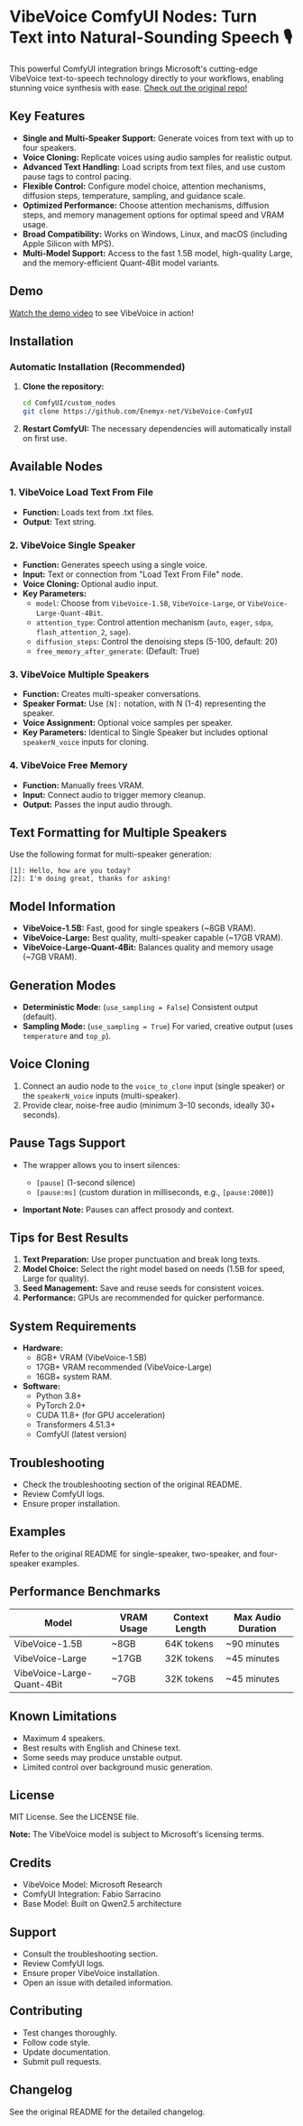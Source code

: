# VibeVoice ComfyUI Nodes: Turn Text into Natural-Sounding Speech 🎙️

This powerful ComfyUI integration brings Microsoft's cutting-edge VibeVoice text-to-speech technology directly to your workflows, enabling stunning voice synthesis with ease. [Check out the original repo!](https://github.com/Enemyx-net/VibeVoice-ComfyUI)

## Key Features

*   **Single and Multi-Speaker Support:** Generate voices from text with up to four speakers.
*   **Voice Cloning:** Replicate voices using audio samples for realistic output.
*   **Advanced Text Handling:** Load scripts from text files, and use custom pause tags to control pacing.
*   **Flexible Control:** Configure model choice, attention mechanisms, diffusion steps, temperature, sampling, and guidance scale.
*   **Optimized Performance:** Choose attention mechanisms, diffusion steps, and memory management options for optimal speed and VRAM usage.
*   **Broad Compatibility:** Works on Windows, Linux, and macOS (including Apple Silicon with MPS).
*   **Multi-Model Support:** Access to the fast 1.5B model, high-quality Large, and the memory-efficient Quant-4Bit model variants.

## Demo

[Watch the demo video](https://www.youtube.com/watch?v=fIBMepIBKhI) to see VibeVoice in action!

## Installation

### Automatic Installation (Recommended)

1.  **Clone the repository:**
    ```bash
    cd ComfyUI/custom_nodes
    git clone https://github.com/Enemyx-net/VibeVoice-ComfyUI
    ```
2.  **Restart ComfyUI:** The necessary dependencies will automatically install on first use.

## Available Nodes

### 1. VibeVoice Load Text From File

*   **Function:** Loads text from .txt files.
*   **Output:** Text string.

### 2. VibeVoice Single Speaker

*   **Function:** Generates speech using a single voice.
*   **Input:** Text or connection from "Load Text From File" node.
*   **Voice Cloning:** Optional audio input.
*   **Key Parameters:**
    *   `model`: Choose from `VibeVoice-1.5B`, `VibeVoice-Large`, or `VibeVoice-Large-Quant-4Bit`.
    *   `attention_type`: Control attention mechanism (`auto`, `eager`, `sdpa`, `flash_attention_2`, `sage`).
    *   `diffusion_steps`: Control the denoising steps (5-100, default: 20)
    *   `free_memory_after_generate`: (Default: True)

### 3. VibeVoice Multiple Speakers

*   **Function:** Creates multi-speaker conversations.
*   **Speaker Format:** Use `[N]:` notation, with N (1-4) representing the speaker.
*   **Voice Assignment:** Optional voice samples per speaker.
*   **Key Parameters:** Identical to Single Speaker but includes optional `speakerN_voice` inputs for cloning.

### 4. VibeVoice Free Memory

*   **Function:** Manually frees VRAM.
*   **Input:** Connect audio to trigger memory cleanup.
*   **Output:** Passes the input audio through.

## Text Formatting for Multiple Speakers

Use the following format for multi-speaker generation:

```
[1]: Hello, how are you today?
[2]: I'm doing great, thanks for asking!
```

## Model Information

*   **VibeVoice-1.5B:** Fast, good for single speakers (~8GB VRAM).
*   **VibeVoice-Large:** Best quality, multi-speaker capable (~17GB VRAM).
*   **VibeVoice-Large-Quant-4Bit:** Balances quality and memory usage (~7GB VRAM).

## Generation Modes

*   **Deterministic Mode:** (`use_sampling = False`) Consistent output (default).
*   **Sampling Mode:** (`use_sampling = True`) For varied, creative output (uses `temperature` and `top_p`).

## Voice Cloning

1.  Connect an audio node to the `voice_to_clone` input (single speaker) or the `speakerN_voice` inputs (multi-speaker).
2.  Provide clear, noise-free audio (minimum 3–10 seconds, ideally 30+ seconds).

## Pause Tags Support

*   The wrapper allows you to insert silences:
    *   `[pause]` (1-second silence)
    *   `[pause:ms]` (custom duration in milliseconds, e.g., `[pause:2000]`)

*   **Important Note:** Pauses can affect prosody and context.

## Tips for Best Results

1.  **Text Preparation:** Use proper punctuation and break long texts.
2.  **Model Choice:** Select the right model based on needs (1.5B for speed, Large for quality).
3.  **Seed Management:** Save and reuse seeds for consistent voices.
4.  **Performance:** GPUs are recommended for quicker performance.

## System Requirements

*   **Hardware:**
    *   8GB+ VRAM (VibeVoice-1.5B)
    *   17GB+ VRAM recommended (VibeVoice-Large)
    *   16GB+ system RAM.
*   **Software:**
    *   Python 3.8+
    *   PyTorch 2.0+
    *   CUDA 11.8+ (for GPU acceleration)
    *   Transformers 4.51.3+
    *   ComfyUI (latest version)

## Troubleshooting

*   Check the troubleshooting section of the original README.
*   Review ComfyUI logs.
*   Ensure proper installation.

## Examples

Refer to the original README for single-speaker, two-speaker, and four-speaker examples.

## Performance Benchmarks

| Model                       | VRAM Usage | Context Length | Max Audio Duration |
| --------------------------- | ---------- | -------------- | ------------------ |
| VibeVoice-1.5B              | ~8GB       | 64K tokens     | ~90 minutes        |
| VibeVoice-Large             | ~17GB      | 32K tokens     | ~45 minutes        |
| VibeVoice-Large-Quant-4Bit  | ~7GB       | 32K tokens     | ~45 minutes        |

## Known Limitations

*   Maximum 4 speakers.
*   Best results with English and Chinese text.
*   Some seeds may produce unstable output.
*   Limited control over background music generation.

## License

MIT License. See the LICENSE file.

**Note:** The VibeVoice model is subject to Microsoft's licensing terms.

## Credits

*   VibeVoice Model: Microsoft Research
*   ComfyUI Integration: Fabio Sarracino
*   Base Model: Built on Qwen2.5 architecture

## Support

*   Consult the troubleshooting section.
*   Review ComfyUI logs.
*   Ensure proper VibeVoice installation.
*   Open an issue with detailed information.

## Contributing

*   Test changes thoroughly.
*   Follow code style.
*   Update documentation.
*   Submit pull requests.

## Changelog

See the original README for the detailed changelog.